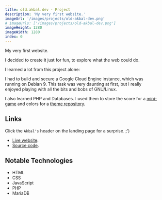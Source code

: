 ```yaml
---
title: old.akbal.dev - Project
description: 'My very first website.'
imageUrl: '/images/projects/old-akbal-dev.png'
# imageUrls: ['/images/projects/old-akbal-dev.png']
imageHeight: 1280
imageWidth: 1280
index: 0
---
```


My very first website.

I decided to create it just for fun, to explore what the web could do.

I learned a lot from this project alone:

I had to build and secure a Google Cloud Engine instance, which was running on Debian 9. This task was very daunting at first, but I really enjoyed playing with all the bits and bobs of GNU/Linux.

I also learned PHP and Databases. I used them to store the score for a [mini-game](https://old.akbal.dev/webpages/clicker.php) and colors for a [theme repository](https://old.akbal.dev/webpages/temas.php).

## Links

Click the `Akbal's` header on the landing page for a surprise. ;')

- [Live website](https://old.akbal.dev).
- [Source code](https://github.com/AlejandroAkbal/old.akbal.dev).

## Notable Technologies

- HTML
- CSS
- JavaScript
- PHP
- MariaDB
